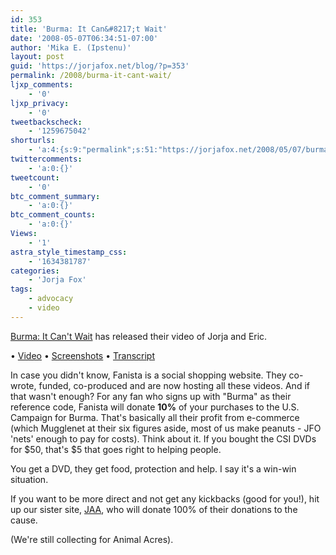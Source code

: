 ```yaml
---
id: 353
title: 'Burma: It Can&#8217;t Wait'
date: '2008-05-07T06:34:51-07:00'
author: 'Mika E. (Ipstenu)'
layout: post
guid: 'https://jorjafox.net/blog/?p=353'
permalink: /2008/burma-it-cant-wait/
ljxp_comments:
    - '0'
ljxp_privacy:
    - '0'
tweetbackscheck:
    - '1259675042'
shorturls:
    - 'a:4:{s:9:"permalink";s:51:"https://jorjafox.net/2008/05/07/burma-it-cant-wait/";s:7:"tinyurl";s:25:"http://tinyurl.com/mlhlxw";s:4:"isgd";s:18:"http://is.gd/534IT";s:5:"bitly";s:20:"http://bit.ly/7FJKDg";}'
twittercomments:
    - 'a:0:{}'
tweetcount:
    - '0'
btc_comment_summary:
    - 'a:0:{}'
btc_comment_counts:
    - 'a:0:{}'
Views:
    - '1'
astra_style_timestamp_css:
    - '1634381787'
categories:
    - 'Jorja Fox'
tags:
    - advocacy
    - video
---
```


<a href="http://www.burmaitcantwait.org">Burma: It Can't Wait</a> has released their video of Jorja and Eric.

&bull; <a href="http://link.brightcove.com/services/link/bcpid1517481413/bclid1527697194/bctid1533001469">Video</a> 
&bull; <a href="https://jorjafox.net/gallery/tv/advocacy/20080500-burma/">Screenshots</a> 
&bull; <a href="https://jorjafox.net/wiki/U.S._Campaign_for_Burma">Transcript</a>

<div style="text-align: center; margin: auto"><object type="application/x-shockwave-flash" style="width:425px; height:344px;" data="http://www.youtube.com/v/MMCAc3xWmeM"><param name="movie" value="http://www.youtube.com/v/MMCAc3xWmeM" /></object></div>
<!--more-->

In case you didn't know, Fanista is a social shopping website. They co-wrote, funded, co-produced and are now hosting all these videos.  And if that wasn't enough? For any fan who signs up with "Burma" as their reference code, Fanista will donate <b>10%</b> of your purchases to the  U.S. Campaign for Burma.  That's basically all their profit from e-commerce (which Mugglenet at their six figures aside, most of us make peanuts - JFO 'nets' enough to pay for costs).  Think about it.  If you bought the CSI DVDs for $50, that's $5 that goes right to helping people.

You get a DVD, they get food, protection and help.  I say it's a win-win situation.

If you want to be more direct and not get any kickbacks (good for you!), hit up our sister site, <a href="http://community.livejournal.com/jorjaallaround/365519.html">JAA</a>, who will donate 100% of their donations to the cause.

(We're still collecting for Animal Acres).